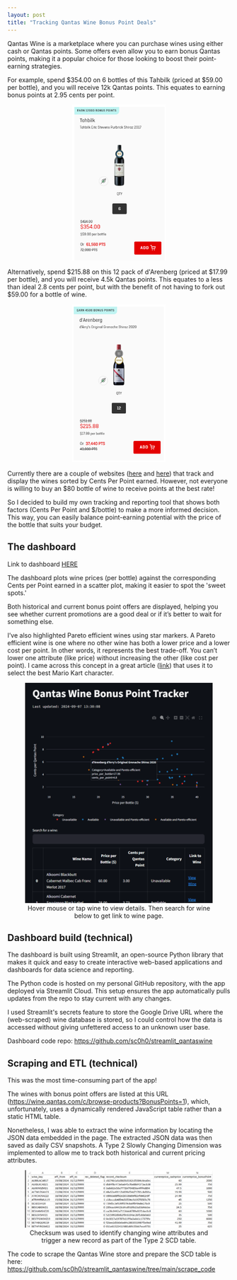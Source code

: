 ```yaml
---
layout: post
title: "Tracking Qantas Wine Bonus Point Deals"
---
```




Qantas Wine is a marketplace where you can purchase wines using either cash or Qantas points. Some offers even allow you to earn bonus Qantas points, making it a popular choice for those looking to boost their point-earning strategies.

For example, spend $354.00 on 6 bottles of this Tahbilk (priced at $59.00 per bottle), and you will receive 12k Qantas points. This equates to earning bonus points at 2.95 cents per point.

<figure style="text-align: center;">
  <img src="/assets/qantas-wine/eg1.png" alt="" loading="lazy" style="width: 50%; margin: 0 auto;">
</figure>

Alternatively, spend $215.88 on this 12 pack of d'Arenberg (priced at $17.99 per bottle), and you will receive 4.5k Qantas points. This equates to a less than ideal 2.8 cents per point, but with the benefit of not having to fork out $59.00 for a bottle of wine.

<figure style="text-align: center;">
  <img src="/assets/qantas-wine/eg2.png" alt="" loading="lazy" style="width: 50%; margin: 0 auto;">
</figure>

Currently there are a couple of websites (<a href="https://flightformula.com/tools/qfwine">here</a> and <a href="https://wines.reflyable.com.au/">here</a>) that track and display the wines sorted by Cents Per Point earned. However, not everyone is willing to buy an $80 bottle of wine to receive points at the best rate!

So I decided to build my own tracking and reporting tool that shows both factors (Cents Per Point and $/bottle) to make a more informed decision. This way, you can easily balance point-earning potential with the price of the bottle that suits your budget.

## The dashboard
Link to dashboard <a href="https://appappntaswine-b8zvhwxo7znduhwskkcmrh.streamlit.app">HERE</a>

The dashboard plots wine prices (per bottle) against the corresponding Cents per Point earned in a scatter plot, making it easier to spot the 'sweet spots.'

Both historical and current bonus point offers are displayed, helping you see whether current promotions are a good deal or if it’s better to wait for something else.

I’ve also highlighted Pareto efficient wines using star markers. A Pareto efficient wine is one where no other wine has both a lower price and a lower cost per point. In other words, it represents the best trade-off. You can’t lower one attribute (like price) without increasing the other (like cost per point). I came across this concept in a great article (<a href="https://www.mayerowitz.io/blog/mario-meets-pareto">link</a>) that uses it to select the best Mario Kart character.

<figure style="text-align: center;">
  <img src="/assets/qantas-wine/dash1.png" alt="" loading="lazy" style="width: 100%; margin: 0 auto;">
  <figcaption>Hover mouse or tap wine to view details. Then search for wine below to get link to wine page.</figcaption>
</figure>

## Dashboard build (technical)

The dashboard is built using Streamlit, an open-source Python library that makes it quick and easy to create interactive web-based applications and dashboards for data science and reporting.

The Python code is hosted on my personal GitHub repository, with the app deployed via Streamlit Cloud. This setup ensures the app automatically pulls updates from the repo to stay current with any changes.

I used Streamlit's secrets feature to store the Google Drive URL where the (web-scraped) wine database is stored, so I could control how the data is accessed without giving unfettered access to an unknown user base.

Dashboard code repo: https://github.com/sc0h0/streamlit_qantaswine

## Scraping and ETL (technical)

This was the most time-consuming part of the app!

The wines with bonus point offers are listed at this URL (https://wine.qantas.com/c/browse-products?BonusPoints=1), which, unfortunately, uses a dynamically rendered JavaScript table rather than a static HTML table.

Nonetheless, I was able to extract the wine information by locating the JSON data embedded in the page. The extracted JSON data was then saved as daily CSV snapshots. A Type 2 Slowly Changing Dimension was implemented to allow me to track both historical and current pricing attributes.

<figure style="text-align: center;">
  <img src="/assets/qantas-wine/checksum.png" alt="" loading="lazy" style="width: 100%; margin: 0 auto;">
  <figcaption>Checksum was used to identify changing wine attributes and trigger a new record as part of the Type 2 SCD table.</figcaption>
</figure>

The code to scrape the Qantas Wine store and prepare the SCD table is here: https://github.com/sc0h0/streamlit_qantaswine/tree/main/scrape_code









